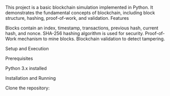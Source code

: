 This project is a basic blockchain simulation implemented in Python. It demonstrates the fundamental concepts of blockchain, including block structure, hashing, proof-of-work, and validation.
Features
 
   Blocks contain an index, timestamp, transactions, previous hash, current hash, and nonce.
   SHA-256 hashing algorithm is used for security.
   Proof-of-Work mechanism to mine blocks.
   Blockchain validation to detect tampering.

Setup and Execution

Prerequisites

Python 3.x installed

Installation and Running

Clone the repository:
